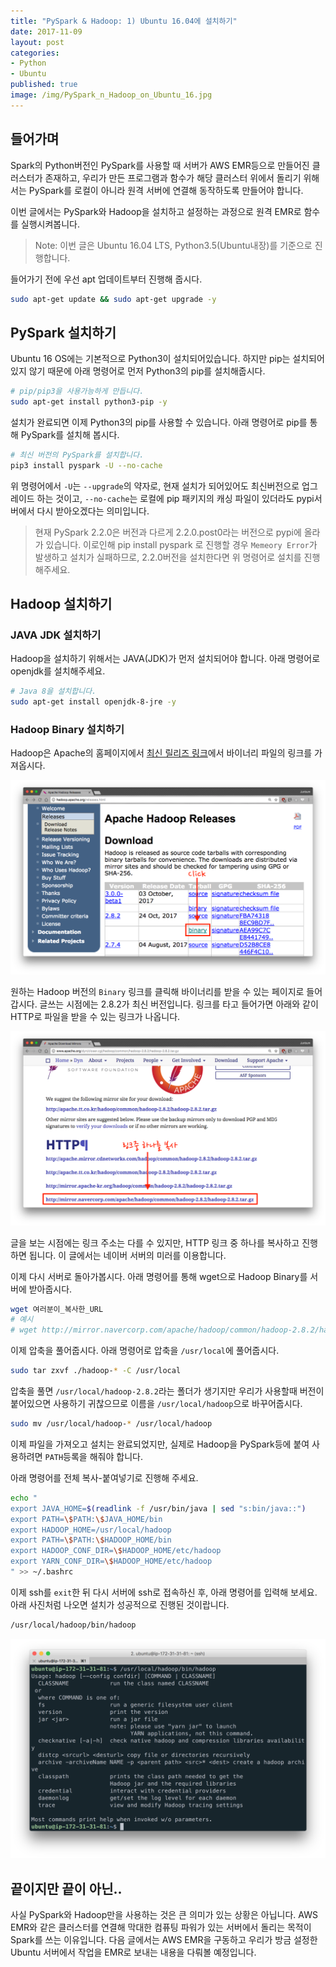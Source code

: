 ```yaml
---
title: "PySpark & Hadoop: 1) Ubuntu 16.04에 설치하기"
date: 2017-11-09
layout: post
categories:
- Python
- Ubuntu
published: true
image: /img/PySpark_n_Hadoop_on_Ubuntu_16.jpg
---
```


## 들어가며

Spark의 Python버전인 PySpark를 사용할 때 서버가 AWS EMR등으로 만들어진 클러스터가 존재하고, 우리가 만든 프로그램과 함수가 해당 클러스터 위에서 돌리기 위해서는 PySpark를 로컬이 아니라 원격 서버에 연결해 동작하도록 만들어야 합니다. 

이번 글에서는 PySpark와 Hadoop을 설치하고 설정하는 과정으로 원격 EMR로 함수를 실행시켜봅니다.

> Note: 이번 글은 Ubuntu 16.04 LTS, Python3.5(Ubuntu내장)를 기준으로 진행합니다.

들어가기 전에 우선 apt 업데이트부터 진행해 줍시다.

```bash
sudo apt-get update && sudo apt-get upgrade -y
```

## PySpark 설치하기

Ubuntu 16 OS에는 기본적으로 Python3이 설치되어있습니다. 하지만 pip는 설치되어있지 않기 때문에 아래 명령어로 먼저 Python3의 pip를 설치해줍시다.

```bash
# pip/pip3을 사용가능하게 만듭니다.
sudo apt-get install python3-pip -y
```

설치가 완료되면 이제 Python3의 pip를 사용할 수 있습니다. 아래 명령어로 pip를 통해 PySpark를 설치해 봅시다.

```bash
# 최신 버전의 PySpark를 설치합니다.
pip3 install pyspark -U --no-cache
```

위 명령어에서 `-U`는 `--upgrade`의 약자로, 현재 설치가 되어있어도 최신버전으로 업그레이드 하는 것이고, `--no-cache`는 로컬에 pip 패키지의 캐싱 파일이 있더라도 pypi서버에서 다시 받아오겠다는 의미입니다.

> 현재 PySpark 2.2.0은 버전과 다르게 2.2.0.post0라는 버전으로 pypi에 올라가 있습니다. 이로인해 pip install pyspark 로 진행할 경우 `Memeory Error`가 발생하고 설치가 실패하므로, 2.2.0버전을 설치한다면 위 명령어로 설치를 진행해주세요.

## Hadoop 설치하기

### JAVA JDK 설치하기

Hadoop을 설치하기 위해서는 JAVA(JDK)가 먼저 설치되어야 합니다. 아래 명령어로 openjdk를 설치해주세요.

```bash
# Java 8을 설치합니다.
sudo apt-get install openjdk-8-jre -y
```

### Hadoop Binary 설치하기

Hadoop은 Apache의 홈페이지에서 [최신 릴리즈 링크](http://hadoop.apache.org/releases.html)에서 바이너리 파일의 링크를 가져옵시다.

![](/img/dropbox/Screenshot%202017-11-09%2015.23.26.png)

원하는 Hadoop 버전의 `Binary` 링크를 클릭해 바이너리를 받을 수 있는 페이지로 들어갑시다. 글쓰는 시점에는 2.8.2가 최신 버전입니다. 링크를 타고 들어가면 아래와 같이 HTTP로 파일을 받을 수 있는 링크가 나옵니다.

![](/img/dropbox/Screenshot%202017-11-09%2015.25.04.png)

글을 보는 시점에는 링크 주소는 다를 수 있지만, HTTP 링크 중 하나를 복사하고 진행하면 됩니다. 이 글에서는 네이버 서버의 미러를 이용합니다.

이제 다시 서버로 돌아가봅시다. 아래 명령어를 통해 wget으로 Hadoop Binary를 서버에 받아줍시다.

```bash
wget 여러분이_복사한_URL
# 예시
# wget http://mirror.navercorp.com/apache/hadoop/common/hadoop-2.8.2/hadoop-2.8.2.tar.gz
```

이제 압축을 풀어줍시다. 아래 명령어로 압축을 `/usr/local`에 풀어줍시다.

```bash
sudo tar zxvf ./hadoop-* -C /usr/local
```

압축을 풀면 `/usr/local/hadoop-2.8.2`라는 폴더가 생기지만 우리가 사용할때 버전이 붙어있으면 사용하기 귀찮으므로 이름을 `/usr/local/hadoop`으로 바꾸어줍시다.

```bash
sudo mv /usr/local/hadoop-* /usr/local/hadoop
```

이제 파일을 가져오고 설치는 완료되었지만, 실제로 Hadoop을 PySpark등에 붙여 사용하려면 `PATH`등록을 해줘야 합니다.

아래 명령어를 전체 복사-붙여넣기로 진행해 주세요.

```bash
echo "
export JAVA_HOME=$(readlink -f /usr/bin/java | sed "s:bin/java::")
export PATH=\$PATH:\$JAVA_HOME/bin
export HADOOP_HOME=/usr/local/hadoop
export PATH=\$PATH:\$HADOOP_HOME/bin
export HADOOP_CONF_DIR=\$HADOOP_HOME/etc/hadoop
export YARN_CONF_DIR=\$HADOOP_HOME/etc/hadoop
" >> ~/.bashrc
```

이제 ssh를 `exit`한 뒤 다시 서버에 ssh로 접속하신 후, 아래 명령어를 입력해 보세요. 아래 사진처럼 나오면 설치가 성공적으로 진행된 것이랍니다.

```bash
/usr/local/hadoop/bin/hadoop
```

![](/img/dropbox/Screenshot%202017-11-09%2015.49.19.png)

## 끝이지만 끝이 아닌..

사실 PySpark와 Hadoop만을 사용하는 것은 큰 의미가 있는 상황은 아닙니다. AWS EMR와 같은 클러스터를 연결해 막대한 컴퓨팅 파워가 있는 서버에서 돌리는 목적이 Spark를 쓰는 이유입니다. 다음 글에서는 AWS EMR을 구동하고 우리가 방금 설정한 Ubuntu 서버에서 작업을 EMR로 보내는 내용을 다뤄볼 예정입니다.
